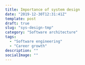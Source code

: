 ```yaml
---
title: Importance of system design
date: "2019-12-30T12:31:41Z"
template: post
draft: true
slug: "sys-design-tmp"
category: "Software architecture"
tags:
  - "Software engineering"
  - "Career growth"
description: ""
socialImage: ""
---
```


<!--
 1. No matter your level, aim to learn architecture
 2. One level above, one level below - it's your target
 3. Be curious how other systems work
 4. Key concepts to learn:
    4.1: FE: browsers, perf, build tools, HTTP, API design, web servers, real time
    4.2: BE: caching, MQ, concurrency, DB (sharding), service discovery
    4.3: common: LB,
 5. Some resources
-->
